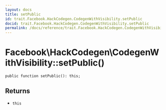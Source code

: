 ```yaml
---
layout: docs
title: setPublic
id: trait.Facebook.HackCodegen.CodegenWithVisibility.setPublic
docid: trait.Facebook.HackCodegen.CodegenWithVisibility.setPublic
permalink: /docs/reference/trait.Facebook.HackCodegen.CodegenWithVisibility.setPublic.md
---
```

# Facebook\\HackCodegen\\CodegenWithVisibility::setPublic()




``` Hack
public function setPublic(): this;
```




## Returns




* ` this `
